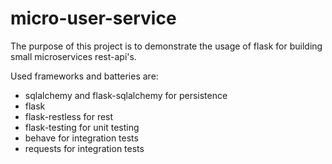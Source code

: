 micro-user-service
==================
The purpose of this project is to demonstrate the usage of flask for building small microservices rest-api's.

Used frameworks and batteries are:
 - sqlalchemy and flask-sqlalchemy for persistence
 - flask 
 - flask-restless for rest
 - flask-testing for unit testing
 - behave for integration tests
 - requests for integration tests

